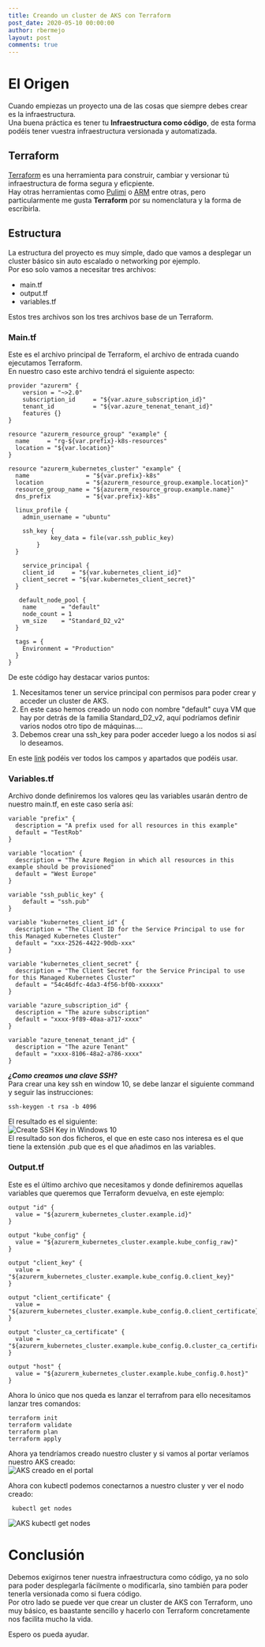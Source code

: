 ```yaml
---
title: Creando un cluster de AKS con Terraform
post_date: 2020-05-10 00:00:00
author: rbermejo
layout: post
comments: true
---
```


# El Origen

Cuando empiezas un proyecto una de las cosas que siempre debes crear es la infraestructura.  
Una buena práctica es tener tu **Infraestructura como código**, <!--break-->de esta forma podéis tener vuestra infraestructura versionada y automatizada.

## Terraform  
[Terraform](https://www.terraform.io/intro/index.html) es una herramienta para construir, cambiar y versionar tú infraestructura de forma segura y eficpiente.  
Hay otras herramientas como [Pulimi](https://www.pulumi.com/) o [ARM](https://docs.microsoft.com/en-us/azure/azure-resource-manager/management/overview) entre otras, pero particularmente me gusta **Terraform** por su nomenclatura y la forma de escribirla.

## Estructura  
La estructura del proyecto es muy simple, dado que vamos a desplegar un cluster básico sin auto escalado o networking por ejemplo.  
Por eso solo vamos a necesitar tres archivos:  
* main.tf  
* output.tf
* variables.tf  

Estos tres archivos son los tres archivos base de un Terraform.

### Main.tf  
Este es el archivo principal de Terraform, el archivo de entrada cuando ejecutamos Terraform.  
En nuestro caso este archivo tendrá el siguiente aspecto:  
```  
provider "azurerm" {
    version = "~>2.0"
    subscription_id     = "${var.azure_subscription_id}"
    tenant_id           = "${var.azure_tenenat_tenant_id}"
    features {}
}

resource "azurerm_resource_group" "example" {
  name     = "rg-${var.prefix}-k8s-resources"
  location = "${var.location}"
}

resource "azurerm_kubernetes_cluster" "example" {
  name                = "${var.prefix}-k8s"
  location            = "${azurerm_resource_group.example.location}"
  resource_group_name = "${azurerm_resource_group.example.name}"
  dns_prefix          = "${var.prefix}-k8s"

  linux_profile {
    admin_username = "ubuntu"

    ssh_key {
            key_data = file(var.ssh_public_key)
        }
  }

    service_principal {
    client_id     = "${var.kubernetes_client_id}"
    client_secret = "${var.kubernetes_client_secret}"
  }

   default_node_pool {
    name       = "default"
    node_count = 1
    vm_size    = "Standard_D2_v2"
  }

  tags = {
    Environment = "Production"
  }
}
```  
De este código hay destacar varios puntos:  
1. Necesitamos tener un service principal con permisos para poder crear y acceder un cluster de AKS.  
2. En este caso hemos creado un nodo con nombre "default" cuya VM que hay por detrás de la familia Standard_D2_v2, aquí podríamos definir varios nodos otro tipo de máquinas....
3. Debemos crear una ssh_key para poder acceder luego a los nodos si así lo deseamos.  

En este [link](https://www.terraform.io/docs/providers/azurerm/r/kubernetes_cluster.html#default_node_pool) podéis ver todos los campos y apartados que podéis usar.

### Variables.tf  
Archivo donde definiremos los valores qeu las variables usarán dentro de nuestro main.tf, en este caso sería así:  

```  
variable "prefix" {
  description = "A prefix used for all resources in this example"
  default = "TestRob"
}

variable "location" {
  description = "The Azure Region in which all resources in this example should be provisioned"
  default = "West Europe"
}

variable "ssh_public_key" {
    default = "ssh.pub"
}

variable "kubernetes_client_id" {
  description = "The Client ID for the Service Principal to use for this Managed Kubernetes Cluster"
  default = "xxx-2526-4422-90db-xxx"
}

variable "kubernetes_client_secret" {
  description = "The Client Secret for the Service Principal to use for this Managed Kubernetes Cluster"
  default = "54c46dfc-4da3-4f56-bf0b-xxxxxx"
}

variable "azure_subscription_id" {
  description = "The azure subscription"
  default = "xxxx-9f89-40aa-a717-xxxx"
}

variable "azure_tenenat_tenant_id" {
  description = "The azure Tenant"
  default = "xxxx-8106-48a2-a786-xxxx"
}
```  

***¿Como creamos una clave SSH?***  
Para crear una key ssh en window 10, se debe lanzar el siguiente command y seguir las instrucciones:  
```
ssh-keygen -t rsa -b 4096
```  
El resultado es el siguiente:  
![Create SSH Key in Windows 10](/public/images/2020/05/ssh.PNG)  
El resultado son dos ficheros, el que en este caso nos interesa es el que tiene la extensión .pub que es el que añadimos en las variables.  

### Output.tf  
Este es el último archivo que necesitamos y donde definiremos aquellas variables que queremos que Terraform devuelva, en este ejemplo:  
```  
output "id" {
  value = "${azurerm_kubernetes_cluster.example.id}"
}

output "kube_config" {
  value = "${azurerm_kubernetes_cluster.example.kube_config_raw}"
}

output "client_key" {
  value = "${azurerm_kubernetes_cluster.example.kube_config.0.client_key}"
}

output "client_certificate" {
  value = "${azurerm_kubernetes_cluster.example.kube_config.0.client_certificate}"
}

output "cluster_ca_certificate" {
  value = "${azurerm_kubernetes_cluster.example.kube_config.0.cluster_ca_certificate}"
}

output "host" {
  value = "${azurerm_kubernetes_cluster.example.kube_config.0.host}"
}
```  
Ahora lo único que nos queda es lanzar el terrafrom para ello necesitamos lanzar tres comandos:  
```  
terraform init 
terraform validate
terraform plan
terraform apply
```  
Ahora ya tendríamos creado nuestro cluster y si vamos al portar veríamos nuestro AKS creado:  
![AKS creado en el portal](/public/images/2020/05/kubernetes.PNG)  

Ahora con kubectl podemos conectarnos a nuestro cluster y ver el nodo creado:  
``` 
 kubectl get nodes
```  
![AKS kubectl get nodes](/public/images/2020/05/kubectlaks.PNG) 
 
# Conclusión  
Debemos exigirnos tener nuestra infraestructura como código, ya no solo para poder desplegarla fácilmente o modificarla, sino también para poder tenerla versionada como si fuera código.  
Por otro lado se puede ver que crear un cluster de AKS con Terraform, uno muy básico, es baastante sencillo y hacerlo con Terraform concretamente nos facilita mucho la vida.

Espero os pueda ayudar.